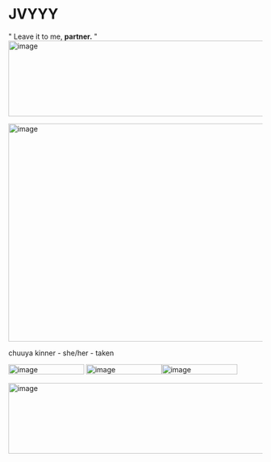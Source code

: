 # JVYYY

" Leave it to me, **partner.** "
<img width="1280" height="150" alt="image" src="https://github.com/user-attachments/assets/97f00256-6bd0-493b-bef3-e7c67cf83737" />

   <img width="735" height="432" alt="image" src="https://github.com/user-attachments/assets/ed212c34-cc58-4fad-b916-e53074cf8e8f" />


chuuya kinner  -  she/her  -  taken

<img width="150" height="20" alt="image" src="https://github.com/user-attachments/assets/c07719b0-7f89-4b4c-a13a-7845605e90bc" /> <img width="150" height="20" alt="image" src="https://github.com/user-attachments/assets/84a1237b-0f60-45d1-99d0-81ca0d2d4bac" /><img width="150" height="20" alt="image" src="https://github.com/user-attachments/assets/3048a70c-fcb3-4f09-bd38-dc8ff610dfa9" />





<img width="1280" height="140" alt="image" src="https://github.com/user-attachments/assets/23e591b0-37f7-411f-8ff3-b99986f78a1a" />
